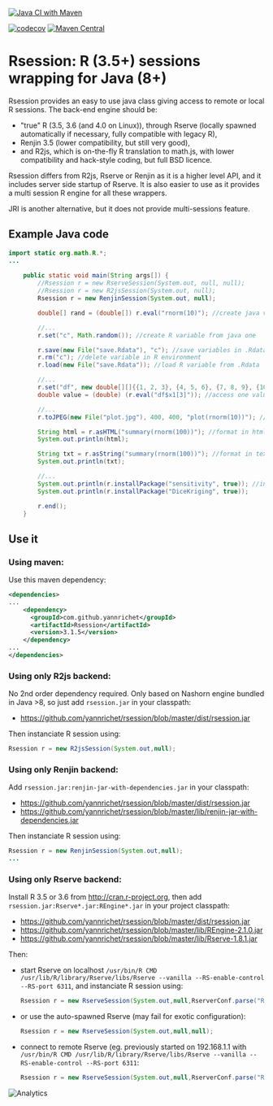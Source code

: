 [![Java CI with Maven](https://github.com/yannrichet/rsession/actions/workflows/maven.yml/badge.svg)](https://github.com/yannrichet/rsession/actions/workflows/maven.yml)

[![codecov](https://codecov.io/gh/yannrichet/rsession/branch/master/graph/badge.svg)](https://codecov.io/gh/yannrichet/rsession)
[![Maven Central](https://maven-badges.herokuapp.com/maven-central/com.github.yannrichet/Rsession/badge.svg)](https://maven-badges.herokuapp.com/maven-central/com.github.yannrichet/Rsession)

# Rsession: R (3.5+) sessions wrapping for Java (8+) #

Rsession provides an easy to use java class giving access to remote or local R sessions.
The back-end engine should be:

 * "true" R (3.5, 3.6 (and 4.0 on Linux)), through Rserve (locally spawned automatically if necessary, fully compatible with legacy R),
 * Renjin 3.5 (lower compatibility, but still very good),
 * and R2js, which is on-the-fly R translation to math.js, with lower compatibility and hack-style coding, but full BSD licence.

Rsession differs from R2js, Rserve or Renjin as it is a higher level API, and it includes server side startup of Rserve. It is also easier to use as it provides a multi session R engine for all these wrappers.

JRI is another alternative, but it does not provide multi-sessions feature.

## Example Java code ##
```java
import static org.math.R.*;
...
 
    public static void main(String args[]) {
        //Rsession r = new RserveSession(System.out, null, null);
        //Rsession r = new R2jsSession(System.out, null);
        Rsession r = new RenjinSession(System.out, null);

        double[] rand = (double[]) r.eval("rnorm(10)"); //create java variable from R command

        //...
        r.set("c", Math.random()); //create R variable from java one

        r.save(new File("save.Rdata"), "c"); //save variables in .Rdata
        r.rm("c"); //delete variable in R environment
        r.load(new File("save.Rdata")); //load R variable from .Rdata

        //...
        r.set("df", new double[][]{{1, 2, 3}, {4, 5, 6}, {7, 8, 9}, {10, 11, 12}}, "x1", "x2", "x3"); //create data frame from given vectors
        double value = (double) (r.eval("df$x1[3]")); //access one value in data frame

        //...
        r.toJPEG(new File("plot.jpg"), 400, 400, "plot(rnorm(10))"); //create jpeg file from R graphical command (like plot)

        String html = r.asHTML("summary(rnorm(100))"); //format in html using R2HTML
        System.out.println(html);

        String txt = r.asString("summary(rnorm(100))"); //format in text
        System.out.println(txt);

        //...
        System.out.println(r.installPackage("sensitivity", true)); //install and load R package
        System.out.println(r.installPackage("DiceKriging", true));

        r.end();
    }
```
## Use it ##

### Using maven: ###

Use this maven dependency:

```xml
<dependencies>
...
    <dependency>
      <groupId>com.github.yannrichet</groupId>
      <artifactId>Rsession</artifactId>
      <version>3.1.5</version>
    </dependency>
...
</dependencies>
```

### Using only R2js backend: ###

No 2nd order dependency required. Only based on Nashorn engine bundled in Java >8, so just add `rsession.jar` in your classpath:

  * https://github.com/yannrichet/rsession/blob/master/dist/rsession.jar

Then instanciate R session using:
```java
Rsession r = new R2jsSession(System.out,null);
```


### Using only Renjin backend: ###

Add `rsession.jar:renjin-jar-with-dependencies.jar` in your classpath: 

  * https://github.com/yannrichet/rsession/blob/master/dist/rsession.jar
  * https://github.com/yannrichet/rsession/blob/master/lib/renjin-jar-with-dependencies.jar


Then instanciate R session using:
```java
Rsession r = new RenjinSession(System.out,null);
...
```


### Using only Rserve backend: ###

Install R 3.5 or 3.6 from http://cran.r-project.org, then add `rsession.jar:Rserve*.jar:REngine*.jar` in your project classpath:

  * https://github.com/yannrichet/rsession/blob/master/dist/rsession.jar
  * https://github.com/yannrichet/rsession/blob/master/lib/REngine-2.1.0.jar
  * https://github.com/yannrichet/rsession/blob/master/lib/Rserve-1.8.1.jar
  

Then:
  * start Rserve on localhost `/usr/bin/R CMD /usr/lib/R/library/Rserve/libs/Rserve --vanilla --RS-enable-control --RS-port 6311`, and instanciate R session using:
      ```java
      Rsession r = new RserveSession(System.out,null,RserverConf.parse("R://localhost:6311")); 
      ```
  * or use the auto-spawned Rserve (may fail for exotic configuration):
      ```java
      Rsession r = new RserveSession(System.out,null,null);
      ```
  * connect to remote Rserve (eg. previously started on 192.168.1.1 with `/usr/bin/R CMD /usr/lib/R/library/Rserve/libs/Rserve --vanilla --RS-enable-control --RS-port 6311`:
      ```java
      Rsession r = new RserveSession(System.out,null,RserverConf.parse("R://192.168.1.1:6311"));
      ```


![Analytics](https://ga-beacon.appspot.com/UA-109580-20/rsession)
